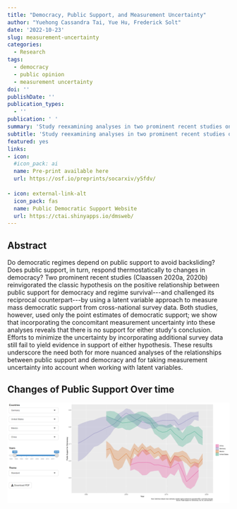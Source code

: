 ```yaml
---
title: "Democracy, Public Support, and Measurement Uncertainty"
author: "Yuehong Cassandra Tai, Yue Hu, Frederick Solt"
date: '2022-10-23'
slug: measurement-uncertainty
categories:
  - Research
tags:
  - democracy
  - public opinion
  - measurement uncertainty
doi: ''
publishDate: ''
publication_types:
  - ''
publication: ' '
summary: 'Study reexamining analyses in two prominent recent studies on classic hypotheses on democracy and public support and underscoring the necessity of accounting for measurement uncertainty. (*American Political Science Review:First View*) '
subtitle: 'Study reexamining analyses in two prominent recent studies on classic hypotheses on democracy and public support and underscoring the necessity of accounting for measurement uncertainty.'
featured: yes
links:
- icon: 
  #icon_pack: ai
  name: Pre-print available here
  url: https://osf.io/preprints/socarxiv/y5fdv/
  
- icon: external-link-alt
  icon_pack: fas
  name: Public Democratic Support Website
  url: https://ctai.shinyapps.io/dmsweb/
---
```


## Abstract 

Do democratic regimes depend on public support to avoid backsliding? Does public support, in turn, respond thermostatically to changes in democracy? Two prominent recent studies (Claassen 2020a, 2020b) reinvigorated the classic hypothesis on the positive relationship between public support for democracy and regime survival---and challenged its reciprocal counterpart---by using a latent variable approach to measure mass democratic support from cross-national survey data. Both studies, however, used only the point estimates of democratic support; we show that incorporating the concomitant measurement uncertainty into these analyses reveals that there is no support for either study's conclusion. Efforts to minimize the uncertainty by incorporating additional survey data still fail to yield evidence in support of either hypothesis. These results underscore the need both for more nuanced analyses of the relationships between public support and democracy and for taking measurement uncertainty into account when working with latent variables.

## Changes of Public Support Over time


[![public_support](public_support.PNG)](https://ctai.shinyapps.io/dmsweb/)
